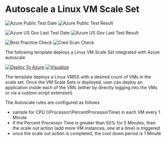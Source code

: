 # Autoscale a Linux VM Scale Set

![Azure Public Test Date](https://azurequickstartsservice.blob.core.windows.net/badges/201-vmss-ubuntu-autoscale/PublicLastTestDate.svg)
![Azure Public Test Result](https://azurequickstartsservice.blob.core.windows.net/badges/201-vmss-ubuntu-autoscale/PublicDeployment.svg)

![Azure US Gov Last Test Date](https://azurequickstartsservice.blob.core.windows.net/badges/201-vmss-ubuntu-autoscale/FairfaxLastTestDate.svg)
![Azure US Gov Last Test Result](https://azurequickstartsservice.blob.core.windows.net/badges/201-vmss-ubuntu-autoscale/FairfaxDeployment.svg)

![Best Practice Check](https://azurequickstartsservice.blob.core.windows.net/badges/201-vmss-ubuntu-autoscale/BestPracticeResult.svg)
![Cred Scan Check](https://azurequickstartsservice.blob.core.windows.net/badges/201-vmss-ubuntu-autoscale/CredScanResult.svg)

The following template deploys a Linux VM Scale Set integrated with Azure autoscale

[![Deploy To Azure](https://raw.githubusercontent.com/fathym-it/azure-quickstart-templates/master/1-CONTRIBUTION-GUIDE/images/deploytoazure.svg?sanitize=true)](https://portal.azure.com/#create/Microsoft.Template/uri/https%3A%2F%2Fraw.githubusercontent.com%2Ffathym-it%2Fazure-quickstart-templates%2Fmaster%2F201-vmss-ubuntu-autoscale%2Fazuredeploy.json)  [![Visualize](https://raw.githubusercontent.com/fathym-it/azure-quickstart-templates/master/1-CONTRIBUTION-GUIDE/images/visualizebutton.svg?sanitize=true)](http://armviz.io/#/?load=https%3A%2F%2Fraw.githubusercontent.com%2Ffathym-it%2Fazure-quickstart-templates%2Fmaster%2F201-vmss-ubuntu-autoscale%2Fazuredeploy.json)

The template deploys a Linux VMSS with a desired count of VMs in the scale set. Once the VM Scale Sets is deployed, user can deploy an application inside each of the VMs (either by directly logging into the VMs or via a custom script extension)

The Autoscale rules are configured as follows

- sample for CPU (\\Processor\\PercentProcessorTime) in each VM every 1 Minute
- if the Percent Processor Time is greater than 50% for 5 Minutes, then the scale out action (add more VM instances, one at a time) is triggered
- once the scale out action is completed, the cool down period is 1 Minute


